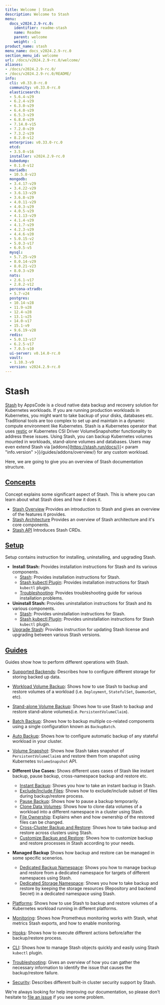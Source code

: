 ```yaml
---
title: Welcome | Stash
description: Welcome to Stash
menu:
  docs_v2024.2.9-rc.0:
    identifier: readme-stash
    name: Readme
    parent: welcome
    weight: -1
product_name: stash
menu_name: docs_v2024.2.9-rc.0
section_menu_id: welcome
url: /docs/v2024.2.9-rc.0/welcome/
aliases:
- /docs/v2024.2.9-rc.0/
- /docs/v2024.2.9-rc.0/README/
info:
  cli: v0.33.0-rc.0
  community: v0.33.0-rc.0
  elasticsearch:
  - 5.6.4-v29
  - 6.2.4-v29
  - 6.3.0-v29
  - 6.4.0-v29
  - 6.5.3-v29
  - 6.8.0-v29
  - 7.14.0-v15
  - 7.2.0-v29
  - 7.3.2-v29
  - 8.2.0-v12
  enterprise: v0.33.0-rc.0
  etcd:
  - 3.5.0-v16
  installer: v2024.2.9-rc.0
  kubedump:
  - 0.1.0-v12
  mariadb:
  - 10.5.8-v23
  mongodb:
  - 3.4.17-v29
  - 3.4.22-v29
  - 3.6.13-v29
  - 3.6.8-v29
  - 4.0.11-v29
  - 4.0.3-v29
  - 4.0.5-v29
  - 4.1.13-v29
  - 4.1.4-v29
  - 4.1.7-v29
  - 4.2.3-v29
  - 4.4.6-v20
  - 5.0.15-v2
  - 5.0.3-v17
  - 6.0.5-v5
  mysql:
  - 5.7.25-v29
  - 8.0.14-v29
  - 8.0.21-v23
  - 8.0.3-v29
  nats:
  - 2.6.1-v17
  - 2.8.2-v12
  percona-xtradb:
  - 5.7-v24
  postgres:
  - 10.14-v28
  - 11.9-v28
  - 12.4-v28
  - 13.1-v25
  - 14.0-v17
  - 15.1-v9
  - 9.6.19-v28
  redis:
  - 5.0.13-v17
  - 6.2.5-v17
  - 7.0.5-v10
  ui-server: v0.14.0-rc.0
  vault:
  - 1.10.3-v9
  version: v2024.2.9-rc.0
---
```


# Stash

[Stash](https://stash.run) by AppsCode is a cloud native data backup and recovery solution for Kubernetes workloads. If you are running production workloads in Kubernetes, you might want to take backup of your disks, databases etc. Traditional tools are too complex to set up and maintain in a dynamic compute environment like Kubernetes. Stash is a Kubernetes operator that uses [restic](https://github.com/restic/restic) or Kubernetes CSI Driver VolumeSnapshotter functionality to address these issues. Using Stash, you can backup Kubernetes volumes mounted in workloads, stand-alone volumes and databases. Users may even extend Stash via [addons](https://stash.run/docs/{{< param "info.version" >}}/guides/addons/overview/) for any custom workload.

Here, we are going to give you an overview of Stash documentation structure.

## [Concepts](/docs/v2024.2.9-rc.0/concepts/)

Concept explains some significant aspect of Stash. This is where you can learn about what Stash does and how it does it.

- [Stash Overview](/docs/v2024.2.9-rc.0/concepts/what-is-stash/overview/) Provides an introduction to Stash and gives an overview of the features it provides.
- [Stash Architecture](/docs/v2024.2.9-rc.0/concepts/what-is-stash/architecture/) Provides an overview of Stash architecture and it's core components.
- [Stash API](/docs/v2024.2.9-rc.0/concepts/crds/repository/) Introduces Stash CRDs.

## [Setup](/docs/v2024.2.9-rc.0/setup/)

Setup contains instruction for installing, uninstalling, and upgrading Stash.

- **Install Stash:** Provides installation instructions for Stash and its various components.
  - [Stash](/docs/v2024.2.9-rc.0/setup/install/stash/): Provides installation instructions for Stash.
  - [Stash kubectl Plugin](/docs/v2024.2.9-rc.0/setup/install/kubectl-plugin/): Provides installation instructions for Stash `kubectl` plugin.
  - [Troubleshooting](/docs/v2024.2.9-rc.0/setup/install/troubleshooting/): Provides troubleshooting guide for various installation problems.
- **Uninstall Stash:** Provides uninstallation instructions for Stash and its various components.
  - [Stash](/docs/v2024.2.9-rc.0/setup/uninstall/stash/): Provides uninstallation instructions for Stash.
  - [Stash kubectl Plugin](/docs/v2024.2.9-rc.0/setup/uninstall/kubectl-plugin/): Provides uninstallation instructions for Stash `kubectl` plugin.
- [Upgrade Stash](/docs/v2024.2.9-rc.0/setup/upgrade/): Provides instruction for updating Stash license and upgrading between various Stash versions.

## [Guides](/docs/v2024.2.9-rc.0/guides/)

Guides show how to perform different operations with Stash.

- [Supported Backends](/docs/v2024.2.9-rc.0/guides/backends/overview/): Describes how to configure different storage for storing backed up data.
- [Workload Volume Backup](/docs/v2024.2.9-rc.0/guides/workloads/overview/): Shows how to use Stash to backup and restore volumes of a workload (i.e. `Deployment`, `StatefulSet`, `DaemonSet`, etc).
- [Stand-alone Volume Backup](/docs/v2024.2.9-rc.0/guides/volumes/overview/): Shows how to use Stash to backup and restore stand-alone volumes(i.e. `PersistentVolumeClaim`).
- [Batch Backup](/docs/v2024.2.9-rc.0/guides/batch-backup/overview/): Shows how to backup multiple co-related components using a single configuration known as `BackupBatch`.
- [Auto Backup](/docs/v2024.2.9-rc.0/guides/auto-backup/overview/): Shows how to configure automatic backup of any stateful workload in your cluster.
- [Volume Snapshot](/docs/v2024.2.9-rc.0/guides/volumesnapshot/overview/): Shows how Stash takes snapshot of `PersistentVolumeClaim`s and restore them from snapshot using Kubernetes `VolumeSnapshot` API.

- **Different Use Cases:**
Shows different uses cases of Stash like instant backup, pause backup, cross-namespace backup and restore etc.

  - [Instant Backup](/docs/v2024.2.9-rc.0/guides/use-cases/instant-backup/): Shows you how to take an instant backup in Stash.
  - [Exclude/Include Files](/docs/v2024.2.9-rc.0/guides/use-cases/exclude-include-files/): Shows how to exclude/include subset of files during backup/restore process.
  - [Pause Backup](/docs/v2024.2.9-rc.0/guides/use-cases/pause-backup/): Shows how to pause a backup temporarily.
  - [Clone Data Volumes](/docs/v2024.2.9-rc.0/guides/use-cases/clone-pvc/): Shows how to clone data volumes of a workload into a different namespace in a cluster using Stash.
  - [File Ownership](/docs/v2024.2.9-rc.0/guides/use-cases/ownership/): Explains when and how ownership of the restored files can be changed.
  - [Cross-Cluster Backup and Restore](/docs/v2024.2.9-rc.0/guides/use-cases/cross-cluster-backup/): Shows how to take backup and restore across clusters using Stash.
  - [Customize Backup and Restore](/docs/v2024.2.9-rc.0/guides/use-cases/customize-backup-restore/): Shows how to customize backup and restore processes in Stash according to your needs.

- **Managed Backup**
Shows how backup and restore can be managed in some specific scenerios.
  - [Dedicated Backup Namespace](/docs/v2024.2.9-rc.0/guides/managed-backup/dedicated-backup-namespace/): Shows you how to manage backup and restore from a dedicated namespace for targets of different namespaces using Stash.
  - [Dedicated Storage Namespace](/docs/v2024.2.9-rc.0/guides/managed-backup/dedicated-storage-namespace/): Shows you how to take backup and restore by keeping the storage resources (Repository and backend Secret) in a dedicated namespace using Stash.

- [Platforms](/docs/v2024.2.9-rc.0/guides/platforms/eks-irsa/): Shows how to use Stash to backup and restore volumes of a Kubernetes workload running in different platforms.
- [Monitoring](/docs/v2024.2.9-rc.0/guides/monitoring/overview/): Shows how Prometheus monitoring works with Stash, what metrics Stash exports, and how to enable monitoring.
- [Hooks](/docs/v2024.2.9-rc.0/guides/hooks/overview/): Shows how to execute different actions before/after the backup/restore process.
- [CLI](/docs/v2024.2.9-rc.0/guides/cli/kubectl-plugin/): Shows how to manage Stash objects quickly and easily using Stash `kubectl` plugin.
- [Troubleshooting](/docs/v2024.2.9-rc.0/guides/troubleshooting/how-to-troubleshoot/): Gives an overview of how you can gather the necessary information to identify the issue that causes the backup/restore failure.
- [Security](/docs/v2024.2.9-rc.0/guides/security/rbac/): Describes different built-in cluster security support by Stash.

We're always looking for help improving our documentation, so please don't hesitate to [file an issue](https://github.com/stashed/project/issues/new) if you see some problem.
